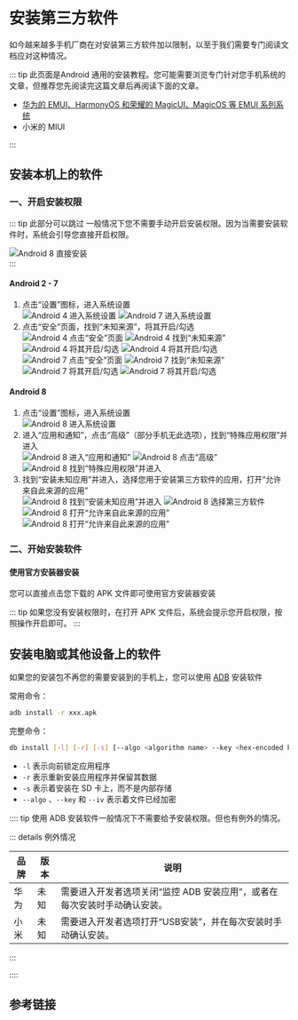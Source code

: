 # 安装第三方软件

如今越来越多手机厂商在对安装第三方软件加以限制，以至于我们需要专门阅读文档应对这种情况。

::: tip
此页面是Android 通用的安装教程。您可能需要浏览专门针对您手机系统的文章，但推荐您先阅读完这篇文章后再阅读下面的文章。

* [华为的 EMUI、HarmonyOS 和荣耀的 MagicUI、MagicOS 等 EMUI 系列系统](./emui.md)
* 小米的 MIUI

:::

## 安装本机上的软件

### 一、开启安装权限

::: tip 此部分可以跳过
一般情况下您不需要手动开启安装权限。因为当需要安装软件时，系统会引导您直接开启权限。
<div class="screenshotList">
<img src="./images/android8/direct.png" alt="Android 8 直接安装" title="Android 8 直接安装"/>
</div>
:::

#### Android 2 - 7

1. 点击“设置”图标，进入系统设置
    <div class="screenshotList">
    <img src="./images/android4/step1.png" alt="Android 4 进入系统设置" title="Android 4 进入系统设置"/>
    <img src="./images/android7/step1.png" alt="Android 7 进入系统设置" title="Android 7 进入系统设置"/>
    </div>
2. 点击“安全”页面，找到“未知来源”，将其开启/勾选
    <div class="screenshotList">
    <img src="./images/android4/step2.1.png" alt="Android 4 点击“安全”页面" title="Android 4 点击“安全”页面"/>
    <img src="./images/android4/step2.2.png" alt="Android 4 找到“未知来源”" title="Android 4 找到“未知来源”"/>
    <img src="./images/android4/step2.3.png" alt="Android 4 将其开启/勾选" title="Android 4 将其开启/勾选"/>
    <img src="./images/android4/step2.4.png" alt="Android 4 将其开启/勾选" title="Android 4 将其开启/勾选"/>
    </div>
    <div class="screenshotList">
    <img src="./images/android7/step2.1.png" alt="Android 7 点击“安全”页面" title="Android 7 点击“安全”页面"/>
    <img src="./images/android7/step2.2.png" alt="Android 7 找到“未知来源”" title="Android 7 找到“未知来源”"/>
    <img src="./images/android7/step2.3.png" alt="Android 7 将其开启/勾选" title="Android 7 将其开启/勾选"/>
    <img src="./images/android7/step2.4.png" alt="Android 7 将其开启/勾选" title="Android 7 将其开启/勾选"/>
    </div>

#### Android 8

1. 点击“设置”图标，进入系统设置
    <div class="screenshotList">
    <img src="./images/android8/step1.png" alt="Android 8 进入系统设置" title="Android 8 进入系统设置"/>
    </div>
2. 进入“应用和通知”，点击“高级”（部分手机无此选项），找到“特殊应用权限”并进入
    <div class="screenshotList">
    <img src="./images/android8/step2.1.png" alt="Android 8 进入“应用和通知”" title="Android 8 进入“应用和通知”"/>
    <img src="./images/android8/step2.2.png" alt="Android 8 点击“高级”" title="Android 8 点击“高级”"/>
    <img src="./images/android8/step2.3.png" alt="Android 8 找到“特殊应用权限”并进入" title="Android 8 找到“特殊应用权限”并进入"/>
    </div>
3. 找到“安装未知应用”并进入，选择您用于安装第三方软件的应用，打开“允许来自此来源的应用”
    <div class="screenshotList">
    <img src="./images/android8/step3.1.png" alt="Android 8 找到“安装未知应用”并进入" title="Android 8 找到“安装未知应用”并进入"/>
    <img src="./images/android8/step3.2.png" alt="Android 8 选择第三方软件" title="Android 8 选择第三方软件"/>
    <img src="./images/android8/step3.3.png" alt="Android 8 打开“允许来自此来源的应用”" title="Android 8 打开“允许来自此来源的应用”"/>
    <img src="./images/android8/step3.4.png" alt="Android 8 打开“允许来自此来源的应用”" title="Android 8 打开“允许来自此来源的应用”"/>
    </div>

### 二、开始安装软件

#### 使用官方安装器安装

您可以直接点击您下载的 APK 文件即可使用官方安装器安装

::: tip
如果您没有安装权限时，在打开 APK 文件后，系统会提示您开启权限，按照操作开启即可。
:::

## 安装电脑或其他设备上的软件

如果您的安装包不再您的需要安装到的手机上，您可以使用 [ADB](../../tools/README.md#adb) 安装软件

常用命令：

```bash
adb install -r xxx.apk
```

完整命令：

```bash
db install [-l] [-r] [-s] [--algo <algorithm name> --key <hex-encoded key> --iv <hex-encoded iv>] <file>
```

* `-l` 表示向前锁定应用程序
* `-r` 表示重新安装应用程序并保留其数据
* `-s` 表示着安装在 SD 卡上，而不是内部存储
* `--algo` 、`--key` 和 `--iv` 表示着文件已经加密

:::: tip
使用 ADB 安装软件一般情况下不需要给予安装权限。但也有例外的情况。

::: details 例外情况

| 品牌 | 版本 | 说明                                                                      |
| ---- | ---- | ------------------------------------------------------------------------- |
| 华为 | 未知 | 需要进入开发者选项关闭“监控 ADB 安装应用”，或者在每次安装时手动确认安装。 |
| 小米 | 未知 | 需要进入开发者选项打开“USB安装”，并在每次安装时手动确认安装。             |

:::

::::

## 参考链接
